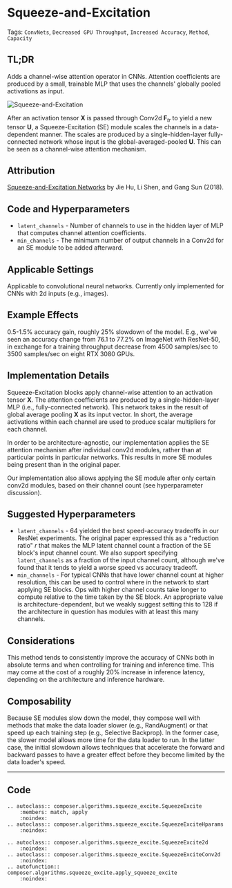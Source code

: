 # Squeeze-and-Excitation

Tags: `ConvNets`, `Decreased GPU Throughput`, `Increased Accuracy`, `Method`, `Capacity`

## TL;DR

Adds a channel-wise attention operator in CNNs. Attention coefficients are produced by a small, trainable MLP that uses the channels' globally pooled activations as input.

![Squeeze-and-Excitation](https://storage.googleapis.com/docs.mosaicml.com/images/methods/squeeze-and-excitation.png)

After an activation tensor $\mathbf{X}$ is passed through Conv2d $\mathbf{F}_{tr}$ to yield a new tensor $\mathbf{U}$, a Squeeze-Excitation (SE) module scales the channels in a data-dependent manner. The scales are produced by a single-hidden-layer fully-connected network whose input is the global-averaged-pooled $\mathbf{U}$. This can be seen as a channel-wise attention mechanism.

## Attribution

[Squeeze-and-Excitation Networks](https://arxiv.org/abs/1709.01507) by Jie Hu, Li Shen, and Gang Sun (2018).

## Code and Hyperparameters

- `latent_channels` - Number of channels to use in the hidden layer of MLP that computes channel attention coefficients.
- `min_channels` - The minimum number of output channels in a Conv2d for an SE module to be added afterward.

## Applicable Settings

Applicable to convolutional neural networks. Currently only implemented for CNNs with 2d inputs (e.g., images).

## Example Effects

0.5-1.5%  accuracy gain, roughly 25% slowdown of the model. E.g., we've seen an accuracy change from 76.1 to 77.2% on ImageNet with ResNet-50, in exchange for a training throughput decrease from 4500 samples/sec to 3500 samples/sec on eight RTX 3080 GPUs.

## Implementation Details

Squeeze-Excitation blocks apply channel-wise attention to an activation tensor $\mathbf{X}$. The attention coefficients are produced by a single-hidden-layer MLP (i.e., fully-connected network). This network takes in the result of global average pooling $\mathbf{X}$ as its input vector. In short, the average activations within each channel are used to produce scalar multipliers for each channel.

In order to be architecture-agnostic, our implementation applies the SE attention mechanism after individual conv2d modules, rather than at particular points in particular networks. This results in more SE modules being present than in the original paper.

Our implementation also allows applying the SE module after only certain conv2d modules, based on their channel count (see hyperparameter discussion).

## Suggested Hyperparameters

- `latent_channels` - 64 yielded the best speed-accuracy tradeoffs in our ResNet experiments. The original paper expressed this as a "reduction ratio" $r$ that makes the MLP latent channel count a fraction of the SE block's input channel count. We also support specifying `latent_channels` as a fraction of the input channel count, although we've found that it tends to yield a worse speed vs accuracy tradeoff.
- `min_channels` - For typical CNNs that have lower channel count at higher resolution, this can be used to control where in the network to start applying SE blocks. Ops with higher channel counts take longer to compute relative to the time taken by the SE block. An appropriate value is architecture-dependent, but we weakly suggest setting this to 128 if the architecture in question has modules with at least this many channels.

## Considerations

This method tends to consistently improve the accuracy of CNNs both in absolute terms and when controlling for training and inference time. This may come at the cost of a roughly 20% increase in inference latency, depending on the architecture and inference hardware.

## Composability

Because SE modules slow down the model, they compose well with methods that make the data loader slower (e.g., RandAugment) or that speed up each training step (e.g., Selective Backprop). In the former case, the slower model allows more time for the data loader to run. In the latter case, the initial slowdown allows techniques that accelerate the forward and backward passes to have a greater effect before they become limited by the data loader's speed.


---

## Code
```{eval-rst}
.. autoclass:: composer.algorithms.squeeze_excite.SqueezeExcite
    :members: match, apply
    :noindex:
.. autoclass:: composer.algorithms.squeeze_excite.SqueezeExciteHparams
    :noindex:

.. autoclass:: composer.algorithms.squeeze_excite.SqueezeExcite2d
    :noindex:
.. autoclass:: composer.algorithms.squeeze_excite.SqueezeExciteConv2d
    :noindex:
.. autofunction:: composer.algorithms.squeeze_excite.apply_squeeze_excite
    :noindex:
```
